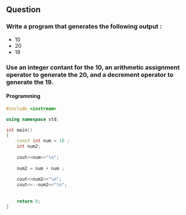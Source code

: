 ## Question 

### Write a program that generates the following output :

* 10
* 20
* 19

### Use an integer contant for the 10, an arithmetic assignment operator to generate the 20, and a decrement operator to generate the 19.

#### Programming

```C++
#include <iostream>

using namespace std;

int main()
{
    const int num = 10 ;
    int num2;
    
    cout<<num<<"\n";
    
    num2 = num + num ;
    
    cout<<num2<<"\n";
    cout<<--num2<<"\n";
    
    
    return 0;
}

```
